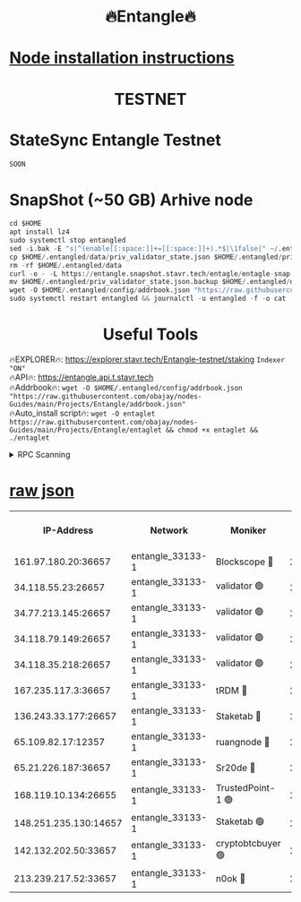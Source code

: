 <h1 align="center"> 🔥Entangle🔥</h1>

[Node installation instructions](https://github.com/obajay/nodes-Guides/tree/main/Projects/Entangle)
=

<h1 align="center"> TESTNET</h1>

# StateSync Entangle Testnet
```python
SOON
```
# SnapShot (~50 GB) Arhive node
```python
cd $HOME
apt install lz4
sudo systemctl stop entangled
sed -i.bak -E "s|^(enable[[:space:]]+=[[:space:]]+).*$|\1false|" ~/.entangled/config/config.toml
cp $HOME/.entangled/data/priv_validator_state.json $HOME/.entangled/priv_validator_state.json.backup
rm -rf $HOME/.entangled/data
curl -o - -L https://entangle.snapshot.stavr.tech/entagle/entagle-snap.tar.lz4 | lz4 -c -d - | tar -x -C $HOME/.entangled --strip-components 2
mv $HOME/.entangled/priv_validator_state.json.backup $HOME/.entangled/data/priv_validator_state.json
wget -O $HOME/.entangled/config/addrbook.json "https://raw.githubusercontent.com/obajay/nodes-Guides/main/Projects/Entangle/addrbook.json"
sudo systemctl restart entangled && journalctl -u entangled -f -o cat
```
 <h1 align="center"> Useful Tools</h1>
 
🔥EXPLORER🔥: https://explorer.stavr.tech/Entangle-testnet/staking        `Indexer "ON"` \
🔥API🔥:      https://entangle.api.t.stavr.tech \
🔥Addrbook🔥: ```wget -O $HOME/.entangled/config/addrbook.json "https://raw.githubusercontent.com/obajay/nodes-Guides/main/Projects/Entangle/addrbook.json"``` \
🔥Auto_install script🔥:  `wget -O entaglet https://raw.githubusercontent.com/obajay/nodes-Guides/main/Projects/Entangle/entaglet && chmod +x entaglet && ./entaglet`


<details>
<summary>RPC Scanning</summary>

<h2 align="center"> We scan nodes in real time every 4 hours. And we provide the final result of RPC endpoints.
We cannot influence the operation of these nodes in any way. </h2>


```python
If Voting Power is higher than 0 --> then the Node is a validator of the network and may be subject to attack and be a potential threat to the chain.
```
```python
We marked such validators with a red symbol
```

</details>

[raw json](https://rpc-check.entangt.stavr.tech/entangt/rpc-entangt-result.json)
=


<table><tr><th>IP-Address</th><th>Network</th><th>Moniker</th><th>Latest Block Height</th><th>Earliest Block Height</th><th>Catching Up</th><th>Tx Index</th><th>Voting Power</th><th>Scan Time</th></tr><tr><td>161.97.180.20:36657</td><td>entangle_33133-1</td><td>Blockscope 🔴</td><td>2814701</td><td>1</td><td>False</td><td>off</td><td>309761262199940</td><td>2024-03-26T14:52:27.382355654UTC</td></tr><tr><td>34.118.55.23:26657</td><td>entangle_33133-1</td><td>validator 🟢</td><td>2814701</td><td>1</td><td>False</td><td>on</td><td>0</td><td>2024-03-26T14:52:30.057535490UTC</td></tr><tr><td>34.77.213.145:26657</td><td>entangle_33133-1</td><td>validator 🟢</td><td>2814702</td><td>1</td><td>False</td><td>on</td><td>0</td><td>2024-03-26T14:52:32.333796125UTC</td></tr><tr><td>34.118.79.149:26657</td><td>entangle_33133-1</td><td>validator 🟢</td><td>2814705</td><td>1</td><td>False</td><td>on</td><td>0</td><td>2024-03-26T14:52:49.403185379UTC</td></tr><tr><td>34.118.35.218:26657</td><td>entangle_33133-1</td><td>validator 🟢</td><td>2814705</td><td>1</td><td>False</td><td>on</td><td>0</td><td>2024-03-26T14:52:51.784707020UTC</td></tr><tr><td>167.235.117.3:36657</td><td>entangle_33133-1</td><td>tRDM 🔴</td><td>2814705</td><td>1</td><td>False</td><td>on</td><td>216776925020225</td><td>2024-03-26T14:52:52.056281965UTC</td></tr><tr><td>136.243.33.177:26657</td><td>entangle_33133-1</td><td>Staketab 🔴</td><td>2814703</td><td>660001</td><td>False</td><td>on</td><td>181153136618817</td><td>2024-03-26T14:52:40.676386773UTC</td></tr><tr><td>65.109.82.17:12357</td><td>entangle_33133-1</td><td>ruangnode 🔴</td><td>2814701</td><td>1312001</td><td>False</td><td>off</td><td>661282970041220</td><td>2024-03-26T14:52:27.712493289UTC</td></tr><tr><td>65.21.226.187:36657</td><td>entangle_33133-1</td><td>Sr20de 🔴</td><td>2814701</td><td>2049001</td><td>False</td><td>off</td><td>29534655065001</td><td>2024-03-26T14:52:24.839063028UTC</td></tr><tr><td>168.119.10.134:26655</td><td>entangle_33133-1</td><td>TrustedPoint-1 🟢</td><td>2814705</td><td>2268001</td><td>False</td><td>off</td><td>0</td><td>2024-03-26T14:52:52.282508308UTC</td></tr><tr><td>148.251.235.130:14657</td><td>entangle_33133-1</td><td>Staketab 🟢</td><td>2814701</td><td>2617001</td><td>False</td><td>off</td><td>0</td><td>2024-03-26T14:52:24.523837752UTC</td></tr><tr><td>142.132.202.50:33657</td><td>entangle_33133-1</td><td>cryptobtcbuyer 🟢</td><td>2814701</td><td>2714701</td><td>False</td><td>off</td><td>0</td><td>2024-03-26T14:52:27.113403489UTC</td></tr><tr><td>213.239.217.52:33657</td><td>entangle_33133-1</td><td>n0ok 🔴</td><td>2814704</td><td>2714704</td><td>False</td><td>off</td><td>46611099669956490</td><td>2024-03-26T14:52:47.003514299UTC</td></tr></table>

